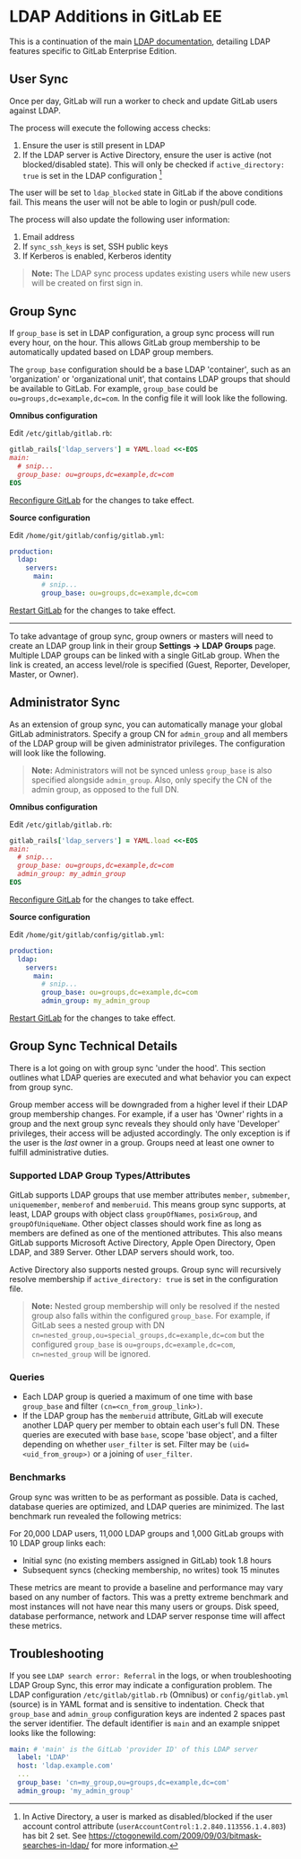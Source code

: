 # LDAP Additions in GitLab EE

This is a continuation of the main [LDAP documentation](ldap.md), detailing LDAP
features specific to GitLab Enterprise Edition.

## User Sync

Once per day, GitLab will run a worker to check and update GitLab
users against LDAP.

The process will execute the following access checks:

1. Ensure the user is still present in LDAP
1. If the LDAP server is Active Directory, ensure the user is active (not
   blocked/disabled state). This will only be checked if
   `active_directory: true` is set in the LDAP configuration [^1]

The user will be set to `ldap_blocked` state in GitLab if the above conditions
fail. This means the user will not be able to login or push/pull code.

The process will also update the following user information:

1. Email address
1. If `sync_ssh_keys` is set, SSH public keys
1. If Kerberos is enabled, Kerberos identity

> **Note:** The LDAP sync process updates existing users while new users will
  be created on first sign in.

## Group Sync

If `group_base` is set in LDAP configuration, a group sync process will run
every hour, on the hour. This allows GitLab group membership to be automatically
updated based on LDAP group members.

The `group_base` configuration should be a base LDAP 'container', such as an
'organization' or 'organizational unit', that contains LDAP groups that should
be available to GitLab. For example, `group_base` could be
`ou=groups,dc=example,dc=com`. In the config file it will look like the
following.

**Omnibus configuration**

Edit `/etc/gitlab/gitlab.rb`:

```ruby
gitlab_rails['ldap_servers'] = YAML.load <<-EOS
main:
  # snip...
  group_base: ou=groups,dc=example,dc=com
EOS
```

[Reconfigure GitLab][reconfigure] for the changes to take effect.

**Source configuration**

Edit `/home/git/gitlab/config/gitlab.yml`:

```yaml
production:
  ldap:
    servers:
      main:
        # snip...
        group_base: ou=groups,dc=example,dc=com
```

[Restart GitLab][restart] for the changes to take effect.

---

To take advantage of group sync, group owners or masters will need to create an
LDAP group link in their group **Settings -> LDAP Groups** page. Multiple LDAP
groups can be linked with a single GitLab group. When the link is created, an
access level/role is specified (Guest, Reporter, Developer, Master, or Owner).

## Administrator Sync

As an extension of group sync, you can automatically manage your global GitLab
administrators. Specify a group CN for `admin_group` and all members of the
LDAP group will be given administrator privileges. The configuration will look
like the following.

> **Note:** Administrators will not be synced unless `group_base` is also
  specified alongside `admin_group`. Also, only specify the CN of the admin
  group, as opposed to the full DN.

**Omnibus configuration**

Edit `/etc/gitlab/gitlab.rb`:

```ruby
gitlab_rails['ldap_servers'] = YAML.load <<-EOS
main:
  # snip...
  group_base: ou=groups,dc=example,dc=com
  admin_group: my_admin_group
EOS
```

[Reconfigure GitLab][reconfigure] for the changes to take effect.

**Source configuration**

Edit `/home/git/gitlab/config/gitlab.yml`:

```yaml
production:
  ldap:
    servers:
      main:
        # snip...
        group_base: ou=groups,dc=example,dc=com
        admin_group: my_admin_group
```

[Restart GitLab][restart] for the changes to take effect.

## Group Sync Technical Details

There is a lot going on with group sync 'under the hood'. This section
outlines what LDAP queries are executed and what behavior you can expect
from group sync.

Group member access will be downgraded from a higher level if their LDAP group
membership changes. For example, if a user has 'Owner' rights in a group and the
next group sync reveals they should only have 'Developer' privileges, their
access will be adjusted accordingly. The only exception is if the user is the
*last* owner in a group. Groups need at least one owner to fulfill
administrative duties.

### Supported LDAP Group Types/Attributes

GitLab supports LDAP groups that use member attributes `member`, `submember`,
`uniquemember`, `memberof` and `memberuid`. This means group sync supports, at
least, LDAP groups with object class `groupOfNames`, `posixGroup`, and
`groupOfUniqueName`. Other object classes should work fine as long as members
are defined as one of the mentioned attributes. This also means GitLab supports
Microsoft Active Directory, Apple Open Directory, Open LDAP, and 389 Server.
Other LDAP servers should work, too.

Active Directory also supports nested groups. Group sync will recursively
resolve membership if `active_directory: true` is set in the configuration file.

> **Note:** Nested group membership will only be resolved if the nested group
  also falls within the configured `group_base`. For example, if GitLab sees a
  nested group with DN `cn=nested_group,ou=special_groups,dc=example,dc=com` but
  the configured `group_base` is `ou=groups,dc=example,dc=com`, `cn=nested_group`
  will be ignored.

### Queries

- Each LDAP group is queried a maximum of one time with base `group_base` and
  filter `(cn=<cn_from_group_link>)`.
- If the LDAP group has the `memberuid` attribute, GitLab will execute another
  LDAP query per member to obtain each user's full DN. These queries are
  executed with base `base`, scope 'base object', and a filter depending on
  whether `user_filter` is set. Filter may be `(uid=<uid_from_group>)` or a
  joining of `user_filter`.

### Benchmarks

Group sync was written to be as performant as possible. Data is cached, database
queries are optimized, and LDAP queries are minimized. The last benchmark run
revealed the following metrics:

For 20,000 LDAP users, 11,000 LDAP groups and 1,000 GitLab groups with 10
LDAP group links each:

- Initial sync (no existing members assigned in GitLab) took 1.8 hours
- Subsequent syncs (checking membership, no writes) took 15 minutes

These metrics are meant to provide a baseline and performance may vary based on
any number of factors. This was a pretty extreme benchmark and most instances will
not have near this many users or groups. Disk speed, database performance,
network and LDAP server response time will affect these metrics.

## Troubleshooting

If you see `LDAP search error: Referral` in the logs, or when troubleshooting
LDAP Group Sync, this error may indicate a configuration problem. The LDAP
configuration `/etc/gitlab/gitlab.rb` (Omnibus) or `config/gitlab.yml` (source)
is in YAML format and is sensitive to indentation. Check that `group_base` and
`admin_group` configuration keys are indented 2 spaces past the server
identifier. The default identifier is `main` and an example snippet looks like
the following:

```yaml
main: # 'main' is the GitLab 'provider ID' of this LDAP server
  label: 'LDAP'
  host: 'ldap.example.com'
  ...
  group_base: 'cn=my_group,ou=groups,dc=example,dc=com'
  admin_group: 'my_admin_group'
```

[reconfigure]: ../restart_gitlab.md#omnibus-gitlab-reconfigure
[restart]: ../restart_gitlab.md#installations-from-source

[^1]: In Active Directory, a user is marked as disabled/blocked if the user
      account control attribute (`userAccountControl:1.2.840.113556.1.4.803`)
      has bit 2 set. See https://ctogonewild.com/2009/09/03/bitmask-searches-in-ldap/
      for more information.
